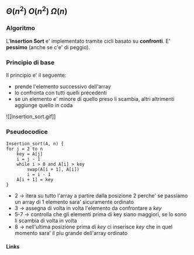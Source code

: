 $\Theta\left(n^2\right)$
$O\left(n^2\right)$
$\Omega\left(n\right)$
--- 
### Algoritmo
L'**Insertion Sort** e' implementato tramite cicli basato su **confronti**.
E' **pessimo** (anche se c'e' di peggio).
### Principio di base
Il principio e' il seguente:
- prende l'elemento successivo dell'array
- lo confronta con tutti quelli precedenti
- se un elemento e' minore di quello preso li scambia, altri altrimenti aggiunge quello in coda

![[Insertion_sort.gif]]

### Pseudocodice
```
Insertion_sort(A, n) {
for j = 2 to n
	key = A[j]
	i = j - 1
	while i > 0 and A[i] > key
		swap(A[i + 1], A[i])
		i = i - 1
	A[i + 1] = key
}
```
- 2 -> itera su tutto l'array a partire dalla posizione 2 perche' se passiamo un array di 1 elemento sara' sicuramente ordinato
- 3 -> assegna di volta in volta l'elemento da confrontare a *key*
- 5-7 -> controlla che gli elementi prima di key siano maggiori, se lo sono li scambia di volta in volta
- 8 -> nell'ultima posizione prima di *key* ci inserisce *key* che in quel momento sara' il piu grande dell'array ordinato
#### Links